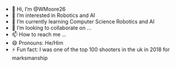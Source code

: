 - 👋 Hi, I’m @WMoore26
- 👀 I’m interested in Robotics and AI
- 🌱 I’m currently learning Computer Science Robotics and AI
- 💞️ I’m looking to collaborate on ...
- 📫 How to reach me ...
- 😄 Pronouns: He/Him
- ⚡ Fun fact: I was one of the top 100 shooters in the uk in 2018 for marksmanship 

<!---
WMoore26/WMoore26 is a ✨ special ✨ repository because its `README.md` (this file) appears on your GitHub profile.
You can click the Preview link to take a look at your changes.
--->
